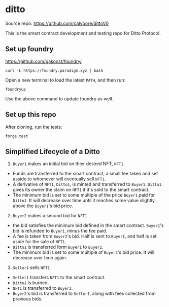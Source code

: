# ditto

Source repo: https://github.com/calvbore/dittoV0

This is the smart contract development and testing repo for Ditto Protocol.

## Set up foundry
https://github.com/gakonst/foundry/

```
curl -L https://foundry.paradigm.xyz | bash
```
Open a new terminal to load the latest `PATH`, and then run:
```
foundryup
```

Use the above command to update foundry as well.

## Set up this repo
After cloning, run the tests:
```
forge test
```

## Simplified Lifecycle of a Ditto


1. `Buyer1` makes an initial bid on thier desired NFT, `NFT1`.
  - Funds are transferred to the smart contract, a small fee taken and set asside to whomever will eventually sell `NFT1`.
  - A derivative of `NFT1`, `Ditto1`, is minted and transferred to `Buyer1`. `Ditto1` gives its owner the claim on `NFT1` if it's sold to the smart contract.
  - The minimum bid is set to some multiple of the price `Buyer1` paid for `Ditto1`. It will decrease over time until it reaches some value slightly above the `Buyer1`'s bid price.


2. `Buyer2` makes a second bid for `NFT1`
  - the bid satisfies the minimum bid defined in the smart contract. `Buyer1`'s bid is refunded to `Buyer1`, minus the fee paid.
  - A fee is taken from `Buyer2`'s bid. Half is sent to `Buyer1`, and half is set aside for the sale of `NFT1`.
  - `Ditto1` is transferred form `Buyer1` to `Buyer2`.
  - The minimum bid is set to some multiple of `Buyer2`'s bid price. It will decrease over time again.


3. `Seller1` sells `NFT1`
  - `Seller1` transfers `NFT1` to the smart contract.
  - `Ditto1` is burned.
  - `NFT1` is transferred to `Buyer2`.
  - `Buyer2`'s bid is transferred to `Seller1`, along with fees collected from previous bids.
